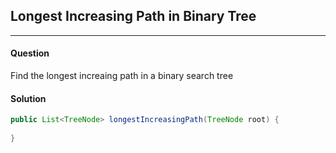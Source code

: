 ## Longest Increasing Path in Binary Tree
---


#### Question
Find the longest increaing path in a binary search tree



#### Solution
```java
public List<TreeNode> longestIncreasingPath(TreeNode root) {
	
}
```